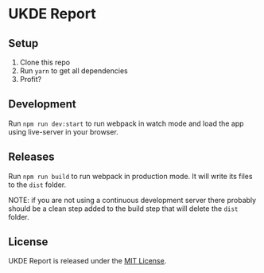 # UKDE Report

## Setup

1. Clone this repo
2. Run `yarn` to get all dependencies
3. Profit?

## Development

Run `npm run dev:start` to run webpack in watch mode and load the app using live-server in your browser.

## Releases

Run `npm run build` to run webpack in production mode.  It will write its files to the `dist` folder.

NOTE: if you are not using a continuous development server there probably should be a clean step added to the build step that will delete the `dist` folder.

## License

UKDE Report is released under the [MIT License](LICENSE).
